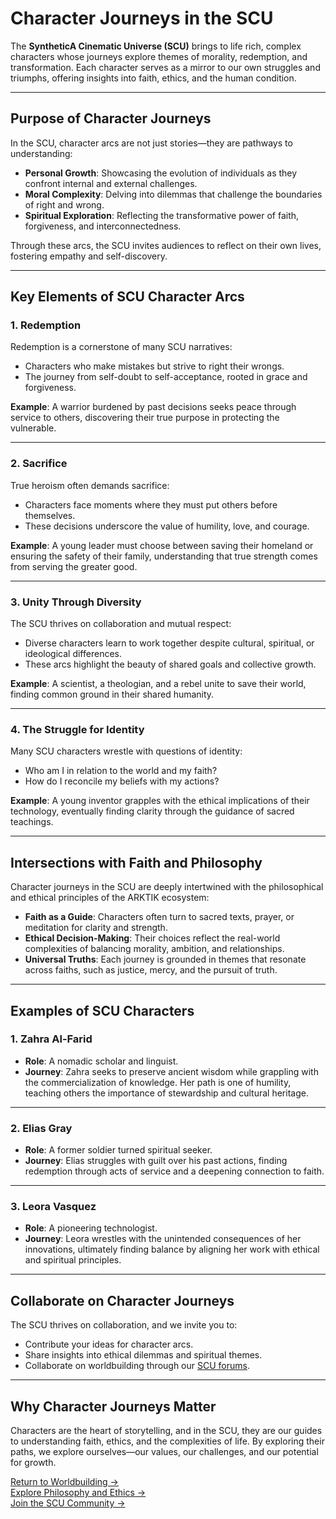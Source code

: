 # **Character Journeys in the SCU**

The **SyntheticA Cinematic Universe (SCU)** brings to life rich, complex characters whose journeys explore themes of morality, redemption, and transformation. Each character serves as a mirror to our own struggles and triumphs, offering insights into faith, ethics, and the human condition.

---

## **Purpose of Character Journeys**

In the SCU, character arcs are not just stories—they are pathways to understanding:
- **Personal Growth**: Showcasing the evolution of individuals as they confront internal and external challenges.
- **Moral Complexity**: Delving into dilemmas that challenge the boundaries of right and wrong.
- **Spiritual Exploration**: Reflecting the transformative power of faith, forgiveness, and interconnectedness.

Through these arcs, the SCU invites audiences to reflect on their own lives, fostering empathy and self-discovery.

---

## **Key Elements of SCU Character Arcs**

### **1. Redemption**
Redemption is a cornerstone of many SCU narratives:
- Characters who make mistakes but strive to right their wrongs.
- The journey from self-doubt to self-acceptance, rooted in grace and forgiveness.

**Example**: A warrior burdened by past decisions seeks peace through service to others, discovering their true purpose in protecting the vulnerable.

---

### **2. Sacrifice**
True heroism often demands sacrifice:
- Characters face moments where they must put others before themselves.
- These decisions underscore the value of humility, love, and courage.

**Example**: A young leader must choose between saving their homeland or ensuring the safety of their family, understanding that true strength comes from serving the greater good.

---

### **3. Unity Through Diversity**
The SCU thrives on collaboration and mutual respect:
- Diverse characters learn to work together despite cultural, spiritual, or ideological differences.
- These arcs highlight the beauty of shared goals and collective growth.

**Example**: A scientist, a theologian, and a rebel unite to save their world, finding common ground in their shared humanity.

---

### **4. The Struggle for Identity**
Many SCU characters wrestle with questions of identity:
- Who am I in relation to the world and my faith?
- How do I reconcile my beliefs with my actions?

**Example**: A young inventor grapples with the ethical implications of their technology, eventually finding clarity through the guidance of sacred teachings.

---

## **Intersections with Faith and Philosophy**

Character journeys in the SCU are deeply intertwined with the philosophical and ethical principles of the ARKTIK ecosystem:
- **Faith as a Guide**: Characters often turn to sacred texts, prayer, or meditation for clarity and strength.
- **Ethical Decision-Making**: Their choices reflect the real-world complexities of balancing morality, ambition, and relationships.
- **Universal Truths**: Each journey is grounded in themes that resonate across faiths, such as justice, mercy, and the pursuit of truth.

---

## **Examples of SCU Characters**

### **1. Zahra Al-Farid**
- **Role**: A nomadic scholar and linguist.
- **Journey**: Zahra seeks to preserve ancient wisdom while grappling with the commercialization of knowledge. Her path is one of humility, teaching others the importance of stewardship and cultural heritage.

---

### **2. Elias Gray**
- **Role**: A former soldier turned spiritual seeker.
- **Journey**: Elias struggles with guilt over his past actions, finding redemption through acts of service and a deepening connection to faith.

---

### **3. Leora Vasquez**
- **Role**: A pioneering technologist.
- **Journey**: Leora wrestles with the unintended consequences of her innovations, ultimately finding balance by aligning her work with ethical and spiritual principles.

---

## **Collaborate on Character Journeys**

The SCU thrives on collaboration, and we invite you to:
- Contribute your ideas for character arcs.
- Share insights into ethical dilemmas and spiritual themes.
- Collaborate on worldbuilding through our [SCU forums](../special_projects/codex_project/how_to_contribute.md).

---

## **Why Character Journeys Matter**

Characters are the heart of storytelling, and in the SCU, they are our guides to understanding faith, ethics, and the complexities of life. By exploring their paths, we explore ourselves—our values, our challenges, and our potential for growth.

[Return to Worldbuilding →](./index.md)  
[Explore Philosophy and Ethics →](./philosophy_and_ethics.md)  
[Join the SCU Community →](../ambassador_program/index.md)  
